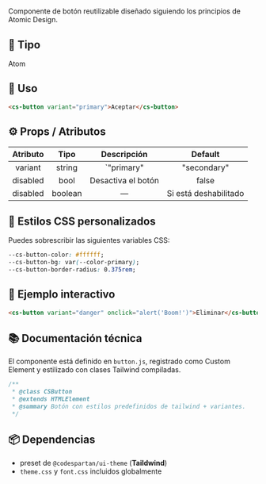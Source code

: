 # <cs-button>

Componente de botón reutilizable diseñado siguiendo los principios de Atomic Design.

## 🧱 Tipo

Atom

## 🚀 Uso

```html
<cs-button variant="primary">Aceptar</cs-button>
```

## ⚙️ Props / Atributos

| Atributo |  Tipo   |    Descripción     |        Default        |
| :------: | :-----: | :----------------: | :-------------------: |
| variant  | string  |     `"primary"     |      "secondary"      |
| disabled |  bool   | Desactiva el botón |         false         |
| disabled | boolean |         —          | Si está deshabilitado |

## 🎨 Estilos CSS personalizados

Puedes sobrescribir las siguientes variables CSS:

```css
--cs-button-color: #ffffff;
--cs-button-bg: var(--color-primary);
--cs-button-border-radius: 0.375rem;
```

## 🧪 Ejemplo interactivo

```html
<cs-button variant="danger" onclick="alert('Boom!')">Eliminar</cs-button>
```

## 📚 Documentación técnica

El componente está definido en `button.js`, registrado como Custom Element y estilizado con clases Tailwind compiladas.

```js
/**
 * @class CSButton
 * @extends HTMLElement
 * @summary Botón con estilos predefinidos de tailwind + variantes.
 */
```

## 📦 Dependencias

- preset de `@codespartan/ui-theme` (**Taildwind**)
- `theme.css` y `font.css` incluidos globalmente
